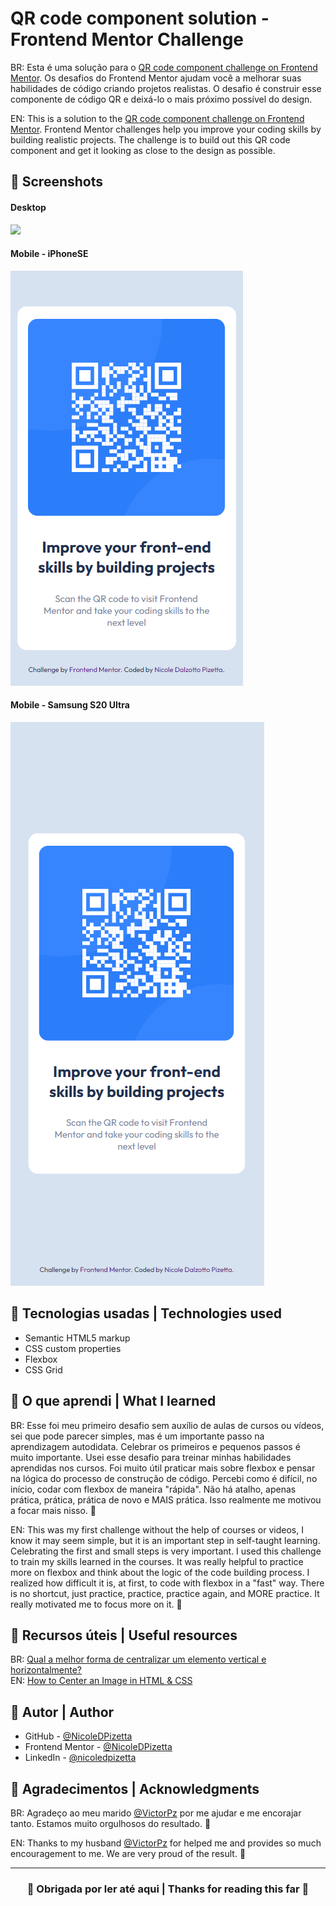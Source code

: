 # QR code component solution - Frontend Mentor Challenge

BR: Esta é uma solução para o [QR code component challenge on Frontend Mentor](https://www.frontendmentor.io/challenges/qr-code-component-iux_sIO_H). Os desafios do Frontend Mentor ajudam você a melhorar suas habilidades de código criando projetos realistas.
O desafio é construir esse componente de código QR e deixá-lo o mais próximo possível do design.

EN: This is a solution to the [QR code component challenge on Frontend Mentor](https://www.frontendmentor.io/challenges/qr-code-component-iux_sIO_H). Frontend Mentor challenges help you improve your coding skills by building realistic projects. 
The challenge is to build out this QR code component and get it looking as close to the design as possible.

## 🌸 Screenshots
#### Desktop
![](./screenshots/finalproject.png)

#### Mobile - iPhoneSE
![](./screenshots/mobile-iPhoneSE.png)

#### Mobile - Samsung S20 Ultra
![](./screenshots/mobile-SamsungS20Ultra.png)

## 🌸 Tecnologias usadas | Technologies used
- Semantic HTML5 markup
- CSS custom properties
- Flexbox
- CSS Grid

## 🌸 O que aprendi | What I learned
BR: Esse foi meu primeiro desafio sem auxílio de aulas de cursos ou vídeos, sei que pode parecer simples, mas é um importante passo na aprendizagem autodidata. Celebrar os primeiros e pequenos passos é muito importante. Usei esse desafio para treinar minhas habilidades aprendidas nos cursos. Foi muito útil praticar mais sobre flexbox e pensar na lógica do processo de construção de código.
Percebi como é difícil, no início, codar com flexbox de maneira "rápida". Não há atalho, apenas prática, prática, prática de novo e MAIS prática. Isso realmente me motivou a focar mais nisso. 💖

EN: This was my first challenge without the help of courses or videos, I know it may seem simple, but it is an important step in self-taught learning. Celebrating the first and small steps is very important. I used this challenge to train my skills learned in the courses. It was really helpful to practice more on flexbox and think about the logic of the code building process.
I realized how difficult it is, at first, to code with flexbox in a "fast" way. There is no shortcut, just practice, practice, practice again, and MORE practice. It really motivated me to focus more on it. 💖

## 🌸 Recursos úteis | Useful resources
BR: [Qual a melhor forma de centralizar um elemento vertical e horizontalmente?](https://pt.stackoverflow.com/questions/2817/qual-a-melhor-forma-de-centralizar-um-elemento-vertical-e-horizontalmente) <br/> 
EN: [How to Center an Image in HTML & CSS](https://blog.hubspot.com/website/center-an-image-in-html#:~:text=Step%201%3A%20Wrap%20the%20image,to%20a%20fixed%20length%20value.)

## 🌸 Autor | Author
- GitHub - [@NicoleDPizetta](https://github.com/NicoleDPizetta)
- Frontend Mentor - [@NicoleDPizetta](https://www.frontendmentor.io/profile/NicoleDPizetta)
- LinkedIn - [@nicoledpizetta](https://www.linkedin.com/in/nicoledpizetta/)

## 🌸 Agradecimentos | Acknowledgments
BR: Agradeço ao meu marido [@VictorPz](https://github.com/VictorPz) por me ajudar e me encorajar tanto. Estamos muito orgulhosos do resultado. 🥰

EN: Thanks to my husband [@VictorPz](https://github.com/VictorPz) for helped me and provides so much encouragement to me. We are very proud of the result. 🥰


---------------


### <p align="center">💖 Obrigada por ler até aqui | Thanks for reading this far 💖</p> 
